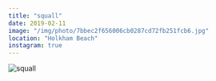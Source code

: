 ```yaml
---
title: "squall"
date: 2019-02-11
image: "/img/photo/7bbec2f656006cb0287cd72fb251fcb6.jpg"
location: "Holkham Beach"
instagram: true
---
```


![squall](/img/photo/7bbec2f656006cb0287cd72fb251fcb6.jpg)
